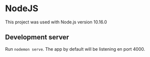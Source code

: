 # NodeJS

This project was used with Node.js version 10.16.0

## Development server

Run `nodemon serve`. The app by default will be listening en port 4000.
